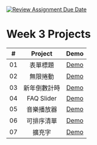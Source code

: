 [![Review Assignment Due Date](https://classroom.github.com/assets/deadline-readme-button-24ddc0f5d75046c5622901739e7c5dd533143b0c8e959d652212380cedb1ea36.svg)](https://classroom.github.com/a/k2L2x6nl)

# Week 3 Projects

|  #  |   Project    |                                   Demo                                    |
| :-: | :----------: | :-----------------------------------------------------------------------: |
| 01  |   表單標題   |   [Demo](https://a2623212.github.io/m3-week-03-a2623212/form_validator)   |
| 02  |   無限捲動   |          [Demo](https://a2623212.github.io/m3-week-03-a2623212/)          |
| 03  | 新年倒數計時 | [Demo](https://a2623212.github.io/m3-week-03-a2623212/new_year_countdown) |
| 04  |  FAQ Slider  |          [Demo](https://a2623212.github.io/m3-week-03-a2623212/)          |
| 05  |  音樂播放器  |          [Demo](https://a2623212.github.io/m3-week-03-a2623212/)          |
| 06  |  可排序清單  |          [Demo](https://a2623212.github.io/m3-week-03-a2623212/)          |
| 07  |    擴充字    |          [Demo](https://a2623212.github.io/m3-week-03-a2623212/)          |
